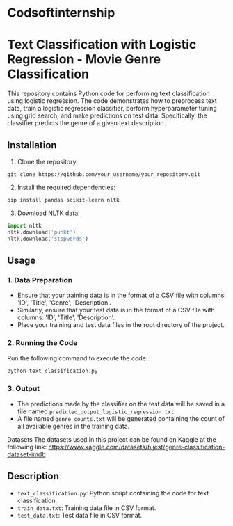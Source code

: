 # Codsoftinternship
# Text Classification with Logistic Regression - Movie Genre Classification 

This repository contains Python code for performing text classification using logistic regression. The code demonstrates how to preprocess text data, train a logistic regression classifier, perform hyperparameter tuning using grid search, and make predictions on test data. Specifically, the classifier predicts the genre of a given text description.

## Installation

1. Clone the repository:

```
git clone https://github.com/your_username/your_repository.git
```

2. Install the required dependencies:

```
pip install pandas scikit-learn nltk
```

3. Download NLTK data:

```python
import nltk
nltk.download('punkt')
nltk.download('stopwords')
```

## Usage

### 1. Data Preparation

- Ensure that your training data is in the format of a CSV file with columns: 'ID', 'Title', 'Genre', 'Description'.
- Similarly, ensure that your test data is in the format of a CSV file with columns: 'ID', 'Title', 'Description'.
- Place your training and test data files in the root directory of the project.

### 2. Running the Code

Run the following command to execute the code:

```bash
python text_classification.py
```

### 3. Output

- The predictions made by the classifier on the test data will be saved in a file named `predicted_output_logistic_regression.txt`.
- A file named `genre_counts.txt` will be generated containing the count of all available genres in the training data.

Datasets
The datasets used in this project can be found on Kaggle at the following link: https://www.kaggle.com/datasets/hijest/genre-classification-dataset-imdb

## Description

- `text_classification.py`: Python script containing the code for text classification. 
- `train_data.txt`: Training data file in CSV format.
- `test_data.txt`: Test data file in CSV format.
